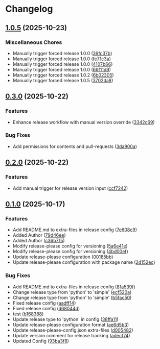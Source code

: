 # Changelog

## [1.0.5](https://github.com/manikandan1293/my-personal-repo/compare/v0.3.0...v1.0.5) (2025-10-23)


### Miscellaneous Chores

* Manually trigger forced release 1.0.0 ([39fc37b](https://github.com/manikandan1293/my-personal-repo/commit/39fc37ba7e2b21ef781e46dc144e212f95d261d2))
* Manually trigger forced release 1.0.0 ([fe71c3a](https://github.com/manikandan1293/my-personal-repo/commit/fe71c3adf07b3a720976b37a035849df15295076))
* Manually trigger forced release 1.0.0 ([4107b66](https://github.com/manikandan1293/my-personal-repo/commit/4107b66bfb05a82300e3b08cdc0720c868b494d6))
* Manually trigger forced release 1.0.0 ([66f11d9](https://github.com/manikandan1293/my-personal-repo/commit/66f11d9c31be51508a6ad9120a9d3acc4bd4ddcb))
* Manually trigger forced release 1.0.2 ([6b02305](https://github.com/manikandan1293/my-personal-repo/commit/6b02305319ac6bdc16846b54d99adf08f5284800))
* Manually trigger forced release 1.0.5 ([3702da8](https://github.com/manikandan1293/my-personal-repo/commit/3702da8b0408163ca9496aa37ce1a7ac5c1a957c))

## [0.3.0](https://github.com/manikandan1293/my-personal-repo/compare/v0.2.0...v0.3.0) (2025-10-22)


### Features

* Enhance release workflow with manual version override ([3342c69](https://github.com/manikandan1293/my-personal-repo/commit/3342c694b3061df90ff8e606ecbdf2646559ee5b))


### Bug Fixes

* Add permissions for contents and pull-requests ([3da900a](https://github.com/manikandan1293/my-personal-repo/commit/3da900a78b22477e8677d17ecbfb01ec1e41d4e7))

## [0.2.0](https://github.com/manikandan1293/my-personal-repo/compare/v0.1.0...v0.2.0) (2025-10-22)


### Features

* Add manual trigger for release version input ([ccf7242](https://github.com/manikandan1293/my-personal-repo/commit/ccf72429d8d9bf6f1c7238565fd111068e2d9b50))

## [0.1.0](https://github.com/manikandan1293/my-personal-repo/compare/v0.0.1...v0.1.0) (2025-10-17)


### Features

* Add README.md to extra-files in release config ([7e608c9](https://github.com/manikandan1293/my-personal-repo/commit/7e608c9b52f0352bfe2199f4fa151d28808da282))
* Added Author ([79d46ee](https://github.com/manikandan1293/my-personal-repo/commit/79d46ee355f9343788086dd992bb68e60a416ce9))
* Added Author ([c36b715](https://github.com/manikandan1293/my-personal-repo/commit/c36b7156167da89daffb654c91cf737134b88fae))
* Modify release-please config for versioning ([5a6e41e](https://github.com/manikandan1293/my-personal-repo/commit/5a6e41e7139016d4377fe2226b80091263c40e57))
* Modify release-please config for versioning ([4bd00ef](https://github.com/manikandan1293/my-personal-repo/commit/4bd00ef1abb9676c28c2a8e0aabd396e82ed70af))
* Update release-please configuration ([00185bb](https://github.com/manikandan1293/my-personal-repo/commit/00185bbdae0433f451ddfac3713815612e2504c9))
* Update release-please configuration with package name ([2d152ec](https://github.com/manikandan1293/my-personal-repo/commit/2d152ecaeea39565f6a567095bc053540b053502))


### Bug Fixes

* Add README.md to extra-files in release config ([81a539f](https://github.com/manikandan1293/my-personal-repo/commit/81a539fbbae9cb958ce299a60202094b38df17df))
* Change release type from 'python' to 'simple' ([ecf520a](https://github.com/manikandan1293/my-personal-repo/commit/ecf520ae0350c8146827f8cd9b6a5c6a245f48da))
* Change release type from 'python' to 'simple' ([b5fac50](https://github.com/manikandan1293/my-personal-repo/commit/b5fac50d15789a0c66b3263f0bd073033b9bf586))
* Fixed release config ([aadff14](https://github.com/manikandan1293/my-personal-repo/commit/aadff14f3d1eaf8113a357669ebf7765390b5074))
* Fixed release config ([d68044d](https://github.com/manikandan1293/my-personal-repo/commit/d68044d0aceb9c2cca9a0d7e0df2bffce8ecee22))
* test ([b168388](https://github.com/manikandan1293/my-personal-repo/commit/b1683886e0cd861daee1ec0c32d1cb5fb237be25))
* Update release type to 'python' in config ([38ffa11](https://github.com/manikandan1293/my-personal-repo/commit/38ffa11bacb26180679599677a068c30e6c0cbdc))
* Update release-please configuration format ([ae6d5b3](https://github.com/manikandan1293/my-personal-repo/commit/ae6d5b39c50aa69ce67e66337083ad4c3b01ada5))
* Update release-please-config.json extra-files ([d005482](https://github.com/manikandan1293/my-personal-repo/commit/d005482c414638605fff57230f217910ef6f2595))
* Update version comment for release tracking ([adecf74](https://github.com/manikandan1293/my-personal-repo/commit/adecf749a1efbc6899ca30aca2b622640408a177))
* Updated Config ([93ba3f8](https://github.com/manikandan1293/my-personal-repo/commit/93ba3f86286a248d06d0bd9e1b88aab59468e02e))

